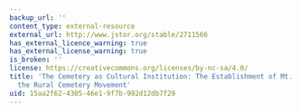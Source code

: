 ```yaml
---
backup_url: ''
content_type: external-resource
external_url: http://www.jstor.org/stable/2711566
has_external_licence_warning: true
has_external_license_warning: true
is_broken: ''
license: https://creativecommons.org/licenses/by-nc-sa/4.0/
title: 'The Cemetery as Cultural Institution: The Establishment of Mt. Auburn and
  the Rural Cemetery Movement'
uid: 15aa2f62-4305-46e1-9f7b-992d12db7f29
---
```

